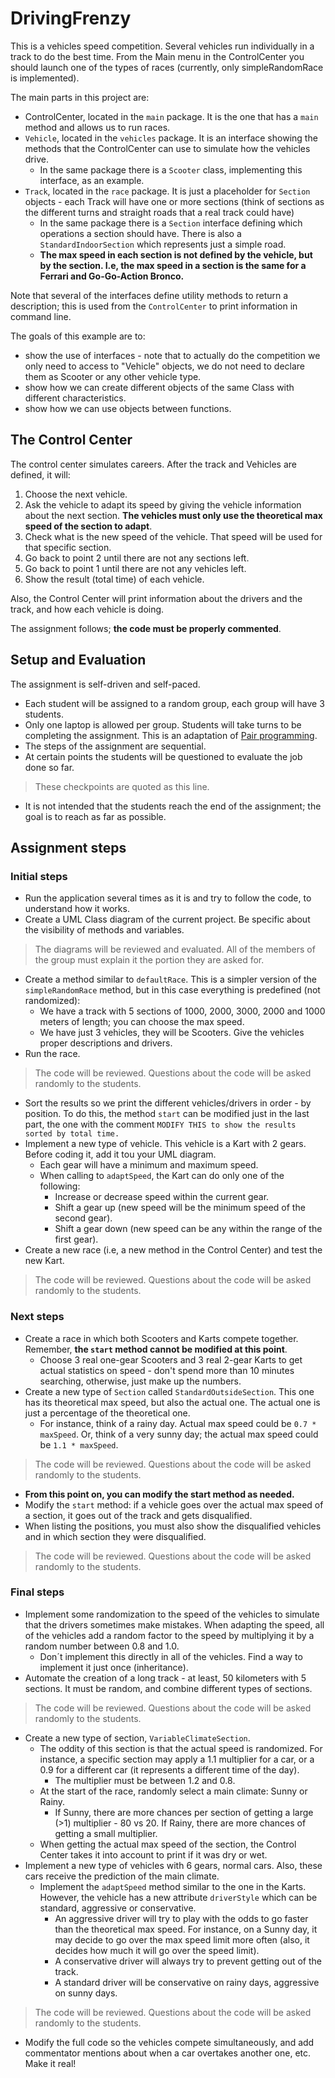 # DrivingFrenzy

This is a vehicles speed competition. Several vehicles run individually in a track to do the best time. 
From the Main menu in the ControlCenter you should launch one of the types of races (currently, only simpleRandomRace is implemented). 

The main parts in this project are: 
- ControlCenter, located in the ``main`` package. It is the one that has a ``main`` method and allows us to run races.  
- ``Vehicle``, located in the ``vehicles`` package. It is an interface showing the methods that the ControlCenter can use to simulate how the vehicles drive. 
    - In the same package there is a ``Scooter`` class, implementing this interface, as an example. 
- ``Track``, located in the ``race`` package. It is just a placeholder for ``Section`` objects - each Track will have one or more sections (think of sections as the different turns and straight roads that a real track could have)  
    - In the same package there is a ``Section`` interface defining which operations a section should have. There is also a ``StandardIndoorSection`` which represents just a simple road.
    - **The max speed in each section is not defined by the vehicle, but by the section. I.e, the max speed in a section is the same for a Ferrari and Go-Go-Action Bronco.**

Note that several of the interfaces define utility methods to return a description; this is used from the `ControlCenter` to print information in command line.

The goals of this example are to: 
- show the use of interfaces - note that to actually do the competition we only need to access to "Vehicle" objects, we do not need to declare them as Scooter or any other vehicle type. 
- show how we can create different objects of the same Class with different characteristics. 
- show how we can use objects between functions. 


## The Control Center
The control center simulates careers. After the track and Vehicles are defined, it will: 
1. Choose the next vehicle. 
2. Ask the vehicle to adapt its speed by giving the vehicle information about the next section. **The vehicles must only use the theoretical max speed of the section to adapt**.
3. Check what is the new speed of the vehicle. That speed will be used for that specific section. 
4. Go back to point 2 until there are not any sections left. 
5. Go back to point 1 until there are not any vehicles left.
6. Show the result (total time) of each vehicle. 

Also, the Control Center will print information about the drivers and the track, and how each vehicle is doing.

The assignment follows; **the code must be properly commented**. 

## Setup and Evaluation
The assignment is self-driven and self-paced. 
- Each student will be assigned to a random group, each group will have 3 students.
- Only one laptop is allowed per group. Students will take turns to be completing the assignment. This is an adaptation of [Pair programming](https://www.codementor.io/pair-programming).
- The steps of the assignment are sequential.
- At certain points the students will be questioned to evaluate the job done so far.
> These checkpoints are quoted as this line.
- It is not intended that the students reach the end of the assignment; the goal is to reach as far as possible. 

## Assignment steps
### Initial steps

- Run the application several times as it is and try to follow the code, to understand how it works.
- Create a UML Class diagram of the current project. Be specific about the visibility of methods and variables.
> The diagrams will be reviewed and evaluated. All of the members of the group must explain it the portion they are asked for.
- Create a method similar to ``defaultRace``. This is a simpler version of the ``simpleRandomRace`` method, but in this case everything is predefined (not randomized): 
    - We have a track with 5 sections of 1000, 2000, 3000, 2000 and 1000 meters of length; you can choose the max speed.
    - We have just 3 vehicles, they will be Scooters. Give the vehicles proper descriptions and drivers. 
- Run the race.
> The code will be reviewed. Questions about the code will be asked randomly to the students. 
- Sort the results so we print the different vehicles/drivers in order - by position. To do this, the method ``start`` can be modified just in the last part, the one with the comment  ``MODIFY THIS to show the results sorted by total time.`` 
- Implement a new type of vehicle. This vehicle is a Kart with 2 gears. Before coding it, add it tou your UML diagram. 
    - Each gear will have a minimum and maximum speed. 
    - When calling to `adaptSpeed`, the Kart can do only one of the following: 
        - Increase or decrease speed within the current gear. 
        - Shift a gear up (new speed will be the minimum speed of the second gear).
        - Shift a gear down (new speed can be any within the range of the first gear).
- Create a new race (i.e, a new method in the Control Center) and test the new Kart.
> The code will be reviewed. Questions about the code will be asked randomly to the students. 

### Next steps 
- Create a race in which both Scooters and Karts compete together. Remember, **the ``start`` method cannot be modified at this point**.
    - Choose 3 real one-gear Scooters and 3 real 2-gear Karts to get actual statistics on speed - don't spend more than 10 minutes searching, otherwise, just make up the numbers.
- Create a new type of ``Section`` called ``StandardOutsideSection``. This one has its theoretical max speed, but also the actual one. The actual one is just a percentage of the theoretical one. 
    - For instance, think of a rainy day. Actual max speed could be ``0.7 * maxSpeed``. Or, think of a very sunny day; the actual max speed could be ``1.1 * maxSpeed``.
> The code will be reviewed. Questions about the code will be asked randomly to the students. 
- **From this point on, you can modify the start method as needed.**
- Modify the ``start`` method: if a vehicle goes over the actual max speed of a section, it goes out of the track and gets disqualified.
- When listing the positions, you must also show the disqualified vehicles and in which section they were disqualified.
> The code will be reviewed. Questions about the code will be asked randomly to the students. 

### Final steps 
- Implement some randomization to the speed of the vehicles to simulate that the drivers sometimes make mistakes. When adapting the speed, all of the vehicles add a random factor to the speed by multiplying it by a random number between 0.8 and 1.0.
  - Don´t implement this directly in all of the vehicles. Find a way to implement it just once (inheritance). 
- Automate the creation of a long track - at least, 50 kilometers with 5 sections. It must be random, and combine different types of sections.
> The code will be reviewed. Questions about the code will be asked randomly to the students. 
- Create a new type of section, ``VariableClimateSection``. 
    - The oddity of this section is that the actual speed is randomized. For instance, a specific section may apply a 1.1 multiplier for a car, or a 0.9 for a different car (it represents a different time of the day).
        - The multiplier must be between 1.2 and 0.8. 
    - At the start of the race, randomly select a main climate: Sunny or Rainy. 
        - If Sunny, there are more chances per section of getting a large (>1) multiplier - 80 vs 20. If Rainy, there are more chances of getting a small multiplier.
    - When getting the actual max speed of the section, the Control Center takes it into account to print if it was dry or wet.
- Implement a new type of vehicles with 6 gears, normal cars. Also, these cars receive the prediction of the main climate. 
    - Implement the ``adaptSpeed`` method similar to the one in the Karts. However, the vehicle has a new attribute `driverStyle` which can be standard, aggressive or conservative. 
        - An aggressive driver will try to play with the odds to go faster than the theoretical max speed. For instance, on a Sunny day, it may decide to go over the max speed limit more often (also, it decides how much it will go over the speed limit). 
        - A conservative driver will always try to prevent getting out of the track.    
        - A standard driver will be conservative on rainy days, aggressive on sunny days.
> The code will be reviewed. Questions about the code will be asked randomly to the students.
- Modify the full code so the vehicles compete simultaneously, and add commentator mentions about when a car overtakes another one, etc. Make it real! 
